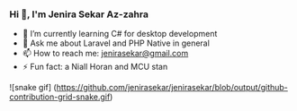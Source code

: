 ### Hi 👋, I'm Jenira Sekar Az-zahra

- 🌱 I’m currently learning C# for desktop development
- 💬 Ask me about Laravel and PHP Native in general
- 📫 How to reach me: jenirasekar@gmail.com 
- ⚡ Fun fact: a Niall Horan and MCU stan

![snake gif]
(https://github.com/jenirasekar/jenirasekar/blob/output/github-contribution-grid-snake.gif)
